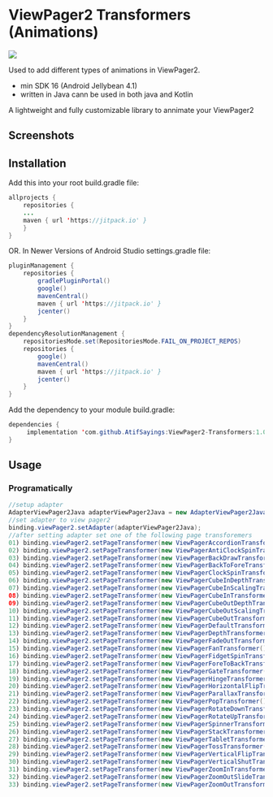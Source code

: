 # ViewPager2 Transformers (Animations)
[![](https://jitpack.io/v/AtifSayings/ViewPager2-Transformers.svg)](https://jitpack.io/#AtifSayings/ViewPager2-Transformers)

Used to add different types of animations in ViewPager2.
* min SDK 16 (Android Jellybean 4.1)
* written in Java cann be used in both java and Kotlin

A lightweight and fully customizable library to annimate your ViewPager2

## Screenshots
<!--<div align="center">
    <img src="https://github.com/mohammadatif/CircularImageView/blob/master/screenshots/screen1.png" width="300px"</img> 
    <img src="https://github.com/mohammadatif/CircularImageView/blob/master/screenshots/screen2.png" width="300px"</img> 
</div>-->

## Installation

Add this into your root build.gradle file:

```java
allprojects {
    repositories {
	...
	maven { url 'https://jitpack.io' }
    }
}
```

OR. In Newer Versions of Android Studio  settings.gradle file:

```java
pluginManagement {
    repositories {
        gradlePluginPortal()
        google()
        mavenCentral()
        maven { url 'https://jitpack.io' }
        jcenter()
    }
}
dependencyResolutionManagement {
    repositoriesMode.set(RepositoriesMode.FAIL_ON_PROJECT_REPOS)
    repositories {
        google()
        mavenCentral()
        maven { url 'https://jitpack.io' }
        jcenter()
    }
}
```

Add the dependency to your module build.gradle:
```java
dependencies {
     implementation 'com.github.AtifSayings:ViewPager2-Transformers:1.0.1'
}
```
## Usage
### Programatically
```java
//setup adapter
AdapterViewPager2Java adapterViewPager2Java = new AdapterViewPager2Java(this, viewPager2JavaArrayList);
//set adapter to view pager2
binding.viewPager2.setAdapter(adapterViewPager2Java);
//after setting adapter set one of the following page transforemers
01) binding.viewPager2.setPageTransformer(new ViewPagerAccordionTransformer());
02) binding.viewPager2.setPageTransformer(new ViewPagerAntiClockSpinTransformer());
03) binding.viewPager2.setPageTransformer(new ViewPagerBackDrawTransformer());
04) binding.viewPager2.setPageTransformer(new ViewPagerBackToForeTransformer());
05) binding.viewPager2.setPageTransformer(new ViewPagerClockSpinTransformer());
06) binding.viewPager2.setPageTransformer(new ViewPagerCubeInDepthTransformer());
07) binding.viewPager2.setPageTransformer(new ViewPagerCubeInScalingTransformer());
08) binding.viewPager2.setPageTransformer(new ViewPagerCubeInTransformer());
09) binding.viewPager2.setPageTransformer(new ViewPagerCubeOutDepthTransformer());
10) binding.viewPager2.setPageTransformer(new ViewPagerCubeOutScalingTransformer());
11) binding.viewPager2.setPageTransformer(new ViewPagerCubeOutTransformer());
12) binding.viewPager2.setPageTransformer(new ViewPagerDefaultTransformer());
13) binding.viewPager2.setPageTransformer(new ViewPagerDepthTransformer());
14) binding.viewPager2.setPageTransformer(new ViewPagerFadeOutTransformer());
15) binding.viewPager2.setPageTransformer(new ViewPagerFanTransformer());
16) binding.viewPager2.setPageTransformer(new ViewPagerFidgetSpinTransformer());
17) binding.viewPager2.setPageTransformer(new ViewPagerForeToBackTransformer());
18) binding.viewPager2.setPageTransformer(new ViewPagerGateTransformer());
19) binding.viewPager2.setPageTransformer(new ViewPagerHingeTransformer());
20) binding.viewPager2.setPageTransformer(new ViewPagerHorizontalFlipTransformer());
21) binding.viewPager2.setPageTransformer(new ViewPagerParallaxTransformer());
22) binding.viewPager2.setPageTransformer(new ViewPagerPopTransformer());
23) binding.viewPager2.setPageTransformer(new ViewPagerRotateDownTransformer());
24) binding.viewPager2.setPageTransformer(new ViewPagerRotateUpTransformer());
25) binding.viewPager2.setPageTransformer(new ViewPagerSpinnerTransformer());
26) binding.viewPager2.setPageTransformer(new ViewPagerStackTransformer());
27) binding.viewPager2.setPageTransformer(new ViewPagerTabletTransformer());
28) binding.viewPager2.setPageTransformer(new ViewPagerTossTransformer());
29) binding.viewPager2.setPageTransformer(new ViewPagerVerticalFlipTransformer());
30) binding.viewPager2.setPageTransformer(new ViewPagerVerticalShutTransformer());
31) binding.viewPager2.setPageTransformer(new ViewPagerZoomInTransformer());
32) binding.viewPager2.setPageTransformer(new ViewPagerZoomOutSlideTransformer());
33) binding.viewPager2.setPageTransformer(new ViewPagerZoomOutTransformer());
```

